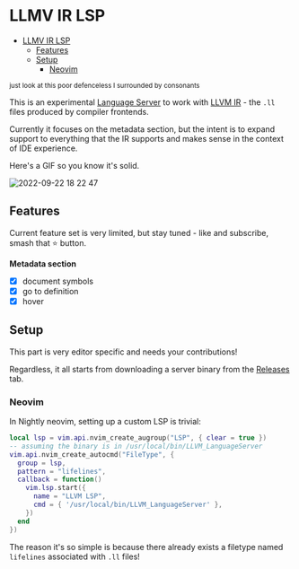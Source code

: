 # LLMV IR LSP

<!--toc:start-->
- [LLMV IR LSP](#llmv-ir-lsp)
  - [Features](#features)
  - [Setup](#setup)
    - [Neovim](#neovim)
<!--toc:end-->

<sup>just look at this poor defenceless I surrounded by consonants</sup>

This is an experimental [Language Server](https://microsoft.github.io/language-server-protocol/) to work with [LLVM IR](https://www.llvm.org/docs/LangRef.html) - the `.ll` files produced by compiler frontends.

Currently it focuses on the metadata section, but the intent is to expand support to everything that the IR supports and makes sense in the context of IDE experience.

Here's a GIF so you know it's solid.

![2022-09-22 18 22 47](https://user-images.githubusercontent.com/1052965/191829020-d7fd39be-631a-427d-8c4d-c8cec8caeb6a.gif)

## Features

Current feature set is very limited, but stay tuned - like and subscribe, smash that ⭐ button.

**Metadata section**

- [x] document symbols
- [x] go to definition
- [x] hover

## Setup 

This part is very editor specific and needs your contributions!

Regardless, it all starts from downloading a server binary from the [Releases](https://github.com/indoorvivants/llvm-ir-lsp/releases) tab. 

### Neovim

In Nightly neovim, setting up a custom LSP is trivial:

```lua 
local lsp = vim.api.nvim_create_augroup("LSP", { clear = true })
-- assuming the binary is in /usr/local/bin/LLVM_LanguageServer
vim.api.nvim_create_autocmd("FileType", {
  group = lsp,
  pattern = "lifelines",
  callback = function()
    vim.lsp.start({
      name = "LLVM LSP",
      cmd = { '/usr/local/bin/LLVM_LanguageServer' },
    })
  end
})
```

The reason it's so simple is because there already exists a filetype named `lifelines` 
associated with `.ll` files!

